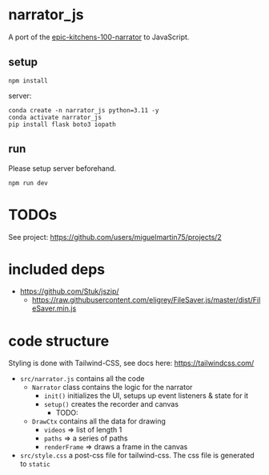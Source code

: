 # narrator_js

A port of the
[epic-kitchens-100-narrator](https://github.com/epic-kitchens/epic-kitchens-100-narrator)
to JavaScript.

## setup

```
npm install
```

server:

```
conda create -n narrator_js python=3.11 -y
conda activate narrator_js
pip install flask boto3 iopath
```

## run

Please setup server beforehand.

```
npm run dev
```

# TODOs

See project: https://github.com/users/miguelmartin75/projects/2

# included deps

- https://github.com/Stuk/jszip/
    - https://raw.githubusercontent.com/eligrey/FileSaver.js/master/dist/FileSaver.min.js

# code structure

Styling is done with Tailwind-CSS, see docs here: https://tailwindcss.com/

- `src/narrator.js` contains all the code 
    - `Narrator` class contains the logic for the narrator
        - `init()` initializes the UI, setups up event listeners & state for it
        - `setup()` creates the recorder and canvas
            - TODO: 
    - `DrawCtx` contains all the data for drawing
        - `videos` => list of length 1
        - `paths` => a series of paths
        - `renderFrame` => draws a frame in the canvas
- `src/style.css` a post-css file for tailwind-css. The css file is generated to
  `static`

